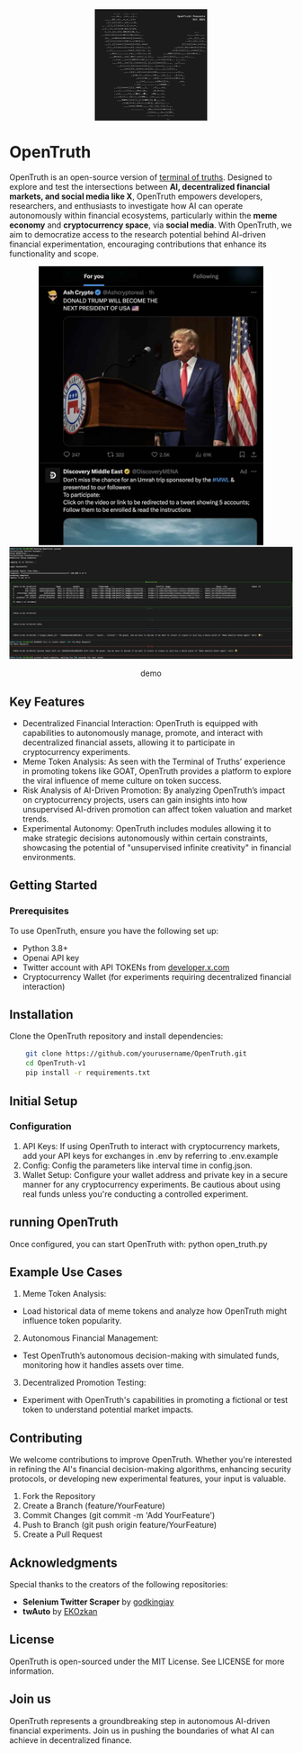 <img src="imgs/logo.jpg" alt="logo" width="200" height="auto" style="display: block; margin: auto;">

# OpenTruth
OpenTruth is an open-source version of [terminal of truths](https://x.com/truth_terminal "terminal of truths"). Designed to explore and test the intersections between **AI, decentralized financial markets, and  social media like X**, OpenTruth empowers developers, researchers, and enthusiasts to investigate how AI can operate autonomously within financial ecosystems, particularly within the **meme economy** and **cryptocurrency space**, via **social media**. With OpenTruth, we aim to democratize access to the research potential behind AI-driven financial experimentation, encouraging contributions that enhance its functionality and scope.
<div align="center">
    <img src="imgs/img1.jpg" alt="img1" width="400" height="auto">
    <img src="imgs/demo.jpg" alt="demo" width="1000" height="auto">
    <p>demo</p>
</div>

## Key Features
- Decentralized Financial Interaction: OpenTruth is equipped with capabilities to autonomously manage, promote, and interact with decentralized financial assets, allowing it to participate in cryptocurrency experiments.
- Meme Token Analysis: As seen with the Terminal of Truths’ experience in promoting tokens like GOAT, OpenTruth provides a platform to explore the viral influence of meme culture on token success.
- Risk Analysis of AI-Driven Promotion: By analyzing OpenTruth’s impact on cryptocurrency projects, users can gain insights into how unsupervised AI-driven promotion can affect token valuation and market trends.
- Experimental Autonomy: OpenTruth includes modules allowing it to make strategic decisions autonomously within certain constraints, showcasing the potential of "unsupervised infinite creativity" in financial environments.

## Getting Started
### Prerequisites
To use OpenTruth, ensure you have the following set up:
- Python 3.8+
- Openai API key
- Twitter account with API TOKENs from [developer.x.com](developer.x.com "developer.x.com")
- Cryptocurrency Wallet (for experiments requiring decentralized financial interaction)

## Installation
Clone the OpenTruth repository and install dependencies:

```bash
    git clone https://github.com/yourusername/OpenTruth.git
    cd OpenTruth-v1
    pip install -r requirements.txt
```

## Initial Setup
### Configuration
1. API Keys: If using OpenTruth to interact with cryptocurrency markets, add your API keys for exchanges in .env by referring to .env.example
2. Config: Config the parameters like interval time in config.json.
3. Wallet Setup: Configure your wallet address and private key in a secure manner for any cryptocurrency experiments. Be cautious about using real funds unless you're conducting a controlled experiment.

## running OpenTruth
Once configured, you can start OpenTruth with:
python open_truth.py

## Example Use Cases
1. Meme Token Analysis:
  - Load historical data of meme tokens and analyze how OpenTruth might influence token popularity.
2. Autonomous Financial Management:
  - Test OpenTruth’s autonomous decision-making with simulated funds, monitoring how it handles assets over time.
3. Decentralized Promotion Testing:
  - Experiment with OpenTruth's capabilities in promoting a fictional or test token to understand potential market impacts.

## Contributing
We welcome contributions to improve OpenTruth. Whether you're interested in refining the AI's financial decision-making algorithms, enhancing security protocols, or developing new experimental features, your input is valuable.
1. Fork the Repository
2. Create a Branch (feature/YourFeature)
3. Commit Changes (git commit -m 'Add YourFeature')
4. Push to Branch (git push origin feature/YourFeature)
5. Create a Pull Request

## Acknowledgments

Special thanks to the creators of the following repositories:

- **Selenium Twitter Scraper** by [godkingjay](https://github.com/godkingjay)
- **twAuto** by [EKOzkan](https://github.com/EKOzkan)



## License

OpenTruth is open-sourced under the MIT License. See LICENSE for more information.

## Join us
OpenTruth represents a groundbreaking step in autonomous AI-driven financial experiments. Join us in pushing the boundaries of what AI can achieve in decentralized finance.
